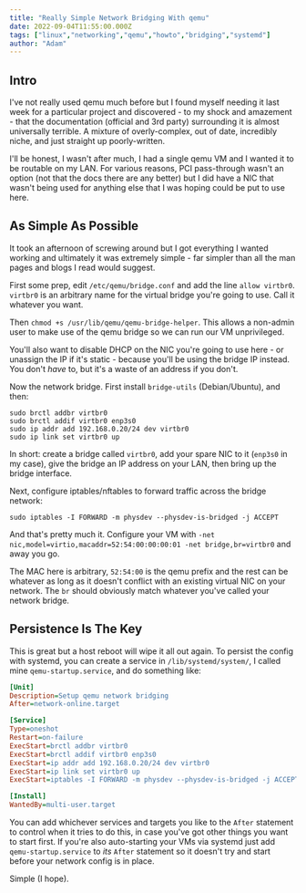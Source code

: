 ```yaml
---
title: "Really Simple Network Bridging With qemu"
date: 2022-09-04T11:55:00.000Z
tags: ["linux","networking","qemu","howto","bridging","systemd"]
author: "Adam"
---
```


## Intro
I've not really used qemu much before but I found myself needing it last week for a particular project and discovered - to my shock and amazement - that the documentation (official and 3rd party) surrounding it is almost universally terrible. A mixture of overly-complex, out of date, incredibly niche, and just straight up poorly-written.

I'll be honest, I wasn't after much, I had a single qemu VM and I wanted it to be routable on my LAN. For various reasons, PCI pass-through wasn't an option (not that the docs there are any better) but I did have a NIC that wasn't being used for anything else that I was hoping could be put to use here.

## As Simple As Possible

It took an afternoon of screwing around but I got everything I wanted working and ultimately it was extremely simple - far simpler than all the man pages and blogs I read would suggest.

First some prep, edit `/etc/qemu/bridge.conf` and add the line `allow virtbr0`. `virtbr0` is an arbitrary name for the virtual bridge you're going to use. Call it whatever you want.

Then `chmod +s /usr/lib/qemu/qemu-bridge-helper`. This allows a non-admin user to make use of the qemu bridge so we can run our VM unprivileged.

You'll also want to disable DHCP on the NIC you're going to use here - or unassign the IP if it's static - because you'll be using the bridge IP instead. You don't *have* to, but it's a waste of an address if you don't.

Now the network bridge. First install `bridge-utils` (Debian/Ubuntu), and then:

```shell
sudo brctl addbr virtbr0
sudo brctl addif virtbr0 enp3s0
sudo ip addr add 192.168.0.20/24 dev virtbr0
sudo ip link set virtbr0 up
```

In short: create a bridge called `virtbr0`, add your spare NIC to it (`enp3s0` in my case), give the bridge an IP address on your LAN, then bring up the bridge interface.

Next, configure iptables/nftables to forward traffic across the bridge network:

```shell
sudo iptables -I FORWARD -m physdev --physdev-is-bridged -j ACCEPT
```

And that's pretty much it. Configure your VM with `-net nic,model=virtio,macaddr=52:54:00:00:00:01 -net bridge,br=virtbr0` and away you go.

The MAC here is arbitrary, `52:54:00` is the qemu prefix and the rest can be whatever as long as it doesn't conflict with an existing virtual NIC on your network. The `br` should obviously match whatever you've called your network bridge.

## Persistence Is The Key

This is great but a host reboot will wipe it all out again. To persist the config with systemd, you can create a service in `/lib/systemd/system/`, I called mine `qemu-startup.service`, and do something like:

```ini
[Unit]
Description=Setup qemu network bridging
After=network-online.target

[Service]
Type=oneshot
Restart=on-failure
ExecStart=brctl addbr virtbr0
ExecStart=brctl addif virtbr0 enp3s0
ExecStart=ip addr add 192.168.0.20/24 dev virtbr0
ExecStart=ip link set virtbr0 up
ExecStart=iptables -I FORWARD -m physdev --physdev-is-bridged -j ACCEPT

[Install]
WantedBy=multi-user.target
```

You can add whichever services and targets you like to the `After` statement to control when it tries to do this, in case you've got other things you want to start first. If you're also auto-starting your VMs via systemd just add `qemu-startup.service` to *its* `After` statement so it doesn't try and start before your network config is in place.

Simple (I hope).
